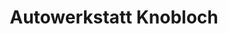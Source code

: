 ---
title: "Autowerkstatt Knobloch"
url: /regis-breitingen/autowerkstatt-knobloch/
shop: Autowerkstatt
---